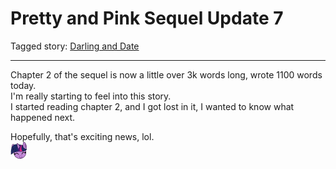 # Pretty and Pink Sequel Update 7

Tagged story: [Darling and Date](https://www.fimfiction.net/story/539654/darling-and-date)

***

Chapter 2 of the sequel is now a little over 3k words long, wrote 1100 words today.  
I'm really starting to feel into this story.  
I started reading chapter 2, and I got lost in it, I wanted to know what happened next.

Hopefully, that's exciting news, lol.  
![:twilightsmile:](../../../ponies/emotes/twilightsmile.png)

